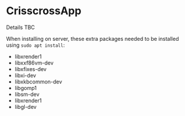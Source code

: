 # CrisscrossApp

Details TBC

When installing on server, these extra packages needed to be installed using `sudo apt install`:

- libxrender1
- libxxf86vm-dev
- libxfixes-dev
- libxi-dev
- libxkbcommon-dev
- libgomp1
- libsm-dev
- libxrender1
- libgl-dev
